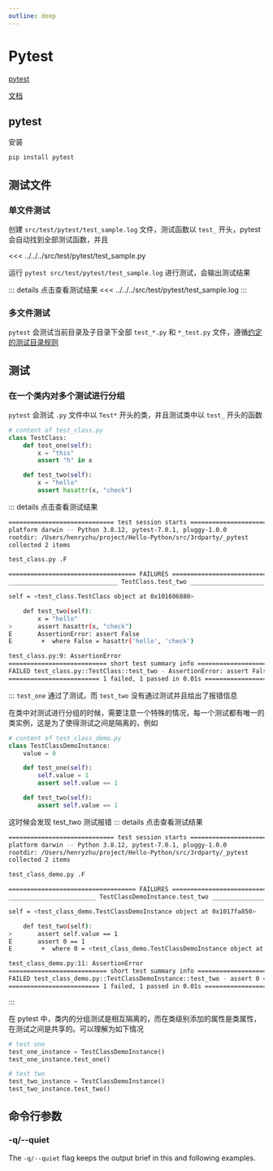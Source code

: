 ```yaml
---
outline: deep
---
```


# Pytest

[pytest](https://docs.pytest.org/)

[文档](https://docs.pytest.org/en/latest/getting-started.html#getstarted)

## pytest


安装 
```sh
pip install pytest
```

## 测试文件
### 单文件测试

创建 `src/test/pytest/test_sample.log` 文件，测试函数以 `test_` 开头，pytest会自动找到全部测试函数，并且
<!-- 导入代码片段 -->
<<< ../../../src/test/pytest/test_sample.py

运行 `pytest src/test/pytest/test_sample.log` 进行测试，会输出测试结果

::: details 点击查看测试结果
<<< ../../../src/test/pytest/test_sample.log
:::

### 多文件测试
`pytest` 会测试当前目录及子目录下全部 `test_*.py` 和 `*_test.py` 文件，遵循[约定的测试目录规则](https://docs.pytest.org/en/latest/explanation/goodpractices.html#test-discovery)


## 测试
### 在一个类内对多个测试进行分组

`pytest` 会测试 `.py` 文件中以 `Test*` 开头的类，并且测试类中以 `test_` 开头的函数
```py
# content of test_class.py
class TestClass:
    def test_one(self):
        x = "this"
        assert "h" in x

    def test_two(self):
        x = "hello"
        assert hasattr(x, "check")
```
::: details 点击查看测试结果
```sh
============================= test session starts ==============================
platform darwin -- Python 3.8.12, pytest-7.0.1, pluggy-1.0.0
rootdir: /Users/henryzhu/project/Hello-Python/src/3rdparty/_pytest
collected 2 items

test_class.py .F                                                         [100%]

=================================== FAILURES ===================================
______________________________ TestClass.test_two ______________________________

self = <test_class.TestClass object at 0x101606880>

    def test_two(self):
        x = "hello"
>       assert hasattr(x, "check")
E       AssertionError: assert False
E        +  where False = hasattr('hello', 'check')

test_class.py:9: AssertionError
=========================== short test summary info ============================
FAILED test_class.py::TestClass::test_two - AssertionError: assert False
========================= 1 failed, 1 passed in 0.01s ==========================
```
:::
`test_one` 通过了测试，而 `test_two` 没有通过测试并且给出了报错信息

在类中对测试进行分组的时候，需要注意一个特殊的情况，每一个测试都有唯一的类实例，这是为了使得测试之间是隔离的，例如
```py
# content of test_class_demo.py
class TestClassDemoInstance:
    value = 0

    def test_one(self):
        self.value = 1
        assert self.value == 1

    def test_two(self):
        assert self.value == 1
```
这时候会发现 test_two 测试报错
::: details 点击查看测试结果
```sh
============================= test session starts ==============================
platform darwin -- Python 3.8.12, pytest-7.0.1, pluggy-1.0.0
rootdir: /Users/henryzhu/project/Hello-Python/src/3rdparty/_pytest
collected 2 items

test_class_demo.py .F                                                    [100%]

=================================== FAILURES ===================================
________________________ TestClassDemoInstance.test_two ________________________

self = <test_class_demo.TestClassDemoInstance object at 0x1017fa850>

    def test_two(self):
>       assert self.value == 1
E       assert 0 == 1
E        +  where 0 = <test_class_demo.TestClassDemoInstance object at 0x1017fa850>.value

test_class_demo.py:11: AssertionError
=========================== short test summary info ============================
FAILED test_class_demo.py::TestClassDemoInstance::test_two - assert 0 == 1
========================= 1 failed, 1 passed in 0.01s ==========================
```
:::

在 pytest 中，类内的分组测试是相互隔离的，而在类级别添加的属性是类属性，在测试之间是共享的。可以理解为如下情况
```py
# test one
test_one_instance = TestClassDemoInstance()
test_one_instance.test_one()

# test two
test_two_instance = TestClassDemoInstance()
test_two_instance.test_two()
```

## 命令行参数

### -q/--quiet

The `-q/--quiet` flag keeps the output brief in this and following examples.